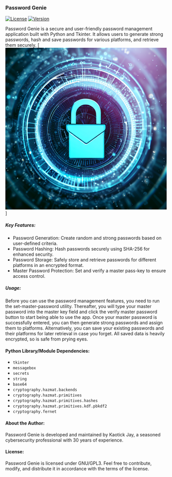### Password Genie
[![License](https://img.shields.io/badge/License-GPL3-blue.svg)](https://opensource.org/licenses/GPL-3.0) [![Version](https://img.shields.io/badge/Version-1.0.12-brightgreen.svg)](https://github.com/kaotickj/password-genie/releases/tag/v1.0.12)

Password Genie is a secure and user-friendly password management application built with Python and Tkinter. It allows users to generate strong passwords, hash and save passwords for various platforms, and retrieve them securely.
[![Icon](password-genie.png)]

##### Key Features:
- Password Generation: Create random and strong passwords based on user-defined criteria.
- Password Hashing: Hash passwords securely using SHA-256 for enhanced security.
- Password Storage: Safely store and retrieve passwords for different platforms in an encrypted format.
- Master Password Protection: Set and verify a master pass-key to ensure access control.

##### Usage:
Before you can use the password management features, you need to run the set-master-password utility. Thereafter, you will type your master password into the master key field and click the verify master password button to start being able to use the app. Once your master password is successfully entered, you can then generate strong passwords and assign them to platforms. Alternatively, you can save your existing passwords and their platforms for later retrieval in case you forget. All saved data is heavily encrypted, so is safe from prying eyes.

#### Python Library/Module Dependencies:
- `tkinter`
- `messagebox`
- `secrets`
- `string`
- `base64`
- `cryptography.hazmat.backends`
- `cryptography.hazmat.primitives`
- `cryptography.hazmat.primitives.hashes`
- `cryptography.hazmat.primitives.kdf.pbkdf2`
- `cryptography.fernet`

#### About the Author:
Password Genie is developed and maintained by Kaotick Jay, a seasoned cybersecurity professional with 30 years of experience. 

#### License:
Password Genie is licensed under GNU/GPL3. Feel free to contribute, modify, and distribute it in accordance with the terms of the license.
